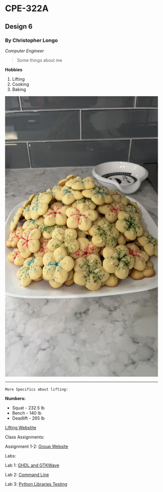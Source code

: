 # CPE-322A
## Design 6
### By Christopher Longo

*Computer Engineer*

> Some things about me

**Hobbies**

1. Lifting
2. Cooking
3. Baking

![Butter Cookies](Cookies.JPG)

---

`More Specifics about lifting:`

**Numbers:**
- Squat - 232.5 lb
- Bench - 140 lb
- Deadlift - 265 lb

[Lifting Webstite](https://stevensrec.com/sports/power-lifting)

Class Assignments: 

Assignment 1-2: 
[Group Website](https://sites.google.com/stevens.edu/cpe322-gsite)

Labs:

Lab 1: [GHDL and GTKWave](Lab1/Lab1.md)

Lab 2: [Command Line](Lab2-CommandLine.pdf)

Lab 3: [Python Libraries Testing](Lab3_PythonLibraries.pdf)
